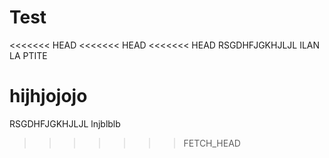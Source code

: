 Test
====
<<<<<<< HEAD
<<<<<<< HEAD
<<<<<<< HEAD
RSGDHFJGKHJLJL
ILAN LA PTITE

hijhjojojo
=======
RSGDHFJGKHJLJL lnjblblb
>>>>>>> FETCH_HEAD
